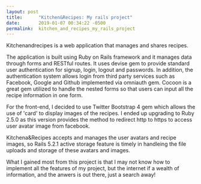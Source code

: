 ```yaml
---
layout: post
title:      "Kitchen&Recipes: My rails project"
date:       2019-01-07 00:34:22 -0500
permalink:  kitchen_and_recipes_my_rails_project
---
```


Kitchenandrecipes is a web application that manages and shares recipes.

The application is built using Ruby on Rails framework and it manages data through forms and RESTful routes. It uses devise gem to provide standard user authentication for signup, login, logout and passwords. In addition, the authentication system allows login from third party services such as Facebook, Google and Github implemented via omniauth gem. Cocoon is a great gem utilized to handle the nested forms so that users can input all the recipe information in one form.

For the front-end, I decided to use Twitter Bootstrap 4 gem which allows the use of 'card' to display images of the recipes. I ended up upgrading to Ruby 2.5.0 as this version provides the method to redirect http to https to access user avatar image from facebook.

Kitchena&Recipes accepts and manages the user avatars and recipe images, so Rails 5.2.1 active storage feature is timely in handleing the file uploads and storage of these avatars and images.

What I gained most from this project is that I may not know how to implement all the features of my project, but the internet if a wealth of information, and the anwers is out there, just a search away!





